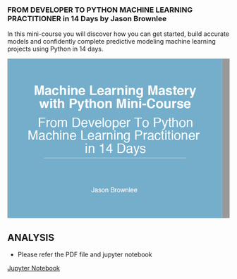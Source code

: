 ### FROM DEVELOPER TO PYTHON MACHINE LEARNING PRACTITIONER in 14 Days by Jason Brownlee

In this mini-course you will discover how you can get started, build accurate models and
confidently complete predictive modeling machine learning projects using Python in 14 days.


![image.png](./ML_Python_Mini_Course.PNG)


## ANALYSIS
- Please refer the PDF file and jupyter notebook 

[Jupyter Notebook](./Jason_ML_MiniCourse.ipynb)
